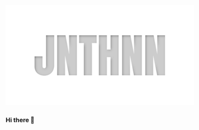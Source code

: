 <h1 align="center">
    <img src="https://raw.githubusercontent.com/JNTHNN/JNTHNN/bc9802ccfd9b1c261bafce58d49ffcdc866876b7/JNTHNN.svg?token=A23ZP2JULH46UZYZFWTUG7DGGZTEO" alt="JNTHNN" />
</h1>

### Hi there 👋

<!--
**JNTHNN/JNTHNN** is a ✨ _special_ ✨ repository because its `README.md` (this file) appears on your GitHub profile.

Here are some ideas to get you started:

- 🔭 I’m currently working on ...
- 🌱 I’m currently learning ...
- 👯 I’m looking to collaborate on ...
- 🤔 I’m looking for help with ...
- 💬 Ask me about ...
- 📫 How to reach me: ...
- 😄 Pronouns: ...
- ⚡ Fun fact: ...
-->
